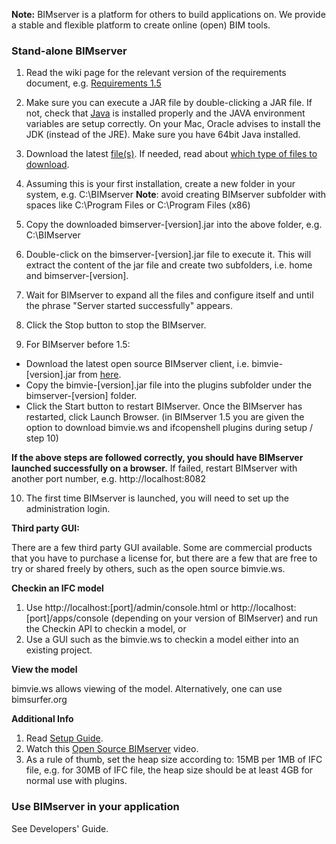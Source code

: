 **Note:** BIMserver is a platform for others to build applications on. We provide a stable and flexible platform to create online (open) BIM tools.

### **Stand-alone BIMserver**

1. Read the wiki page for the relevant version of the requirements document, e.g. [Requirements 1.5](https://github.com/opensourceBIM/BIMserver/wiki/Requirements-1.5)

2. Make sure you can execute a JAR file by double-clicking a JAR file. If not, check that [Java](http://www.java.com) is installed properly and the JAVA environment variables are setup correctly. On your Mac, Oracle advises to install the JDK (instead of the JRE). Make sure you have 64bit Java installed.

3. Download the latest [file(s)](https://github.com/opensourceBIM/BIMserver/releases). If needed, read about [which type of files to download](https://github.com/opensourceBIM/BIMserver/wiki/Download).

4. Assuming this is your first installation, create a new folder in your system, e.g. C:\BIMserver
**Note**: avoid creating BIMserver subfolder with spaces like C:\Program Files or C:\Program Files (x86)

5. Copy the downloaded bimserver-[version].jar into the above folder, e.g. C:\BIMserver

6. Double-click on the bimserver-[version].jar file to execute it. This will extract the content of the jar file and create two subfolders, i.e. home and bimserver-[version].

7. Wait for BIMserver to expand all the files and configure itself and until the phrase "Server started successfully" appears.

8. Click the Stop button to stop the BIMserver.

9. For BIMserver before 1.5: 
- Download the latest open source BIMserver client, i.e. bimvie-[version].jar from [here](https://github.com/opensourceBIM/bimvie.ws/releases).
- Copy the bimvie-[version].jar file into the plugins subfolder under the bimserver-[version] folder.
- Click the Start button to restart BIMserver. Once the BIMserver has restarted, click Launch Browser.
(in BIMserver 1.5 you are given the option to download bimvie.ws and ifcopenshell plugins during setup / step 10)

**If the above steps are followed correctly, you should have BIMserver launched successfully on a browser.** If failed, restart BIMserver with another port number, e.g. http://localhost:8082

10. The first time BIMserver is launched, you will need to set up the administration login.


**Third party GUI:**

There are a few third party GUI available. Some are commercial products that you have to purchase a license for, but there are a few that are free to try or shared freely by others, such as the open source bimvie.ws. 

**Checkin an IFC model**

1. Use http://localhost:[port]/admin/console.html or http://localhost:[port]/apps/console (depending on your version of BIMserver) and run the Checkin API to checkin a model, or
2. Use a GUI such as the bimvie.ws to checkin a model either into an existing project.

**View the model**

bimvie.ws allows viewing of the model. Alternatively, one can use bimsurfer.org

**Additional Info**

1. Read [Setup Guide](https://github.com/opensourceBIM/BIMserver/wiki/Setup).
2. Watch this [Open Source BIMserver](http://www.youtube.com/watch?v=greB5jHi6JQ) video.
3. As a rule of thumb, set the heap size according to: 15MB per 1MB of IFC file, e.g. for 30MB of IFC file, the heap size should be at least 4GB for normal use with plugins.

### **Use BIMserver in your application**

See Developers' Guide.
